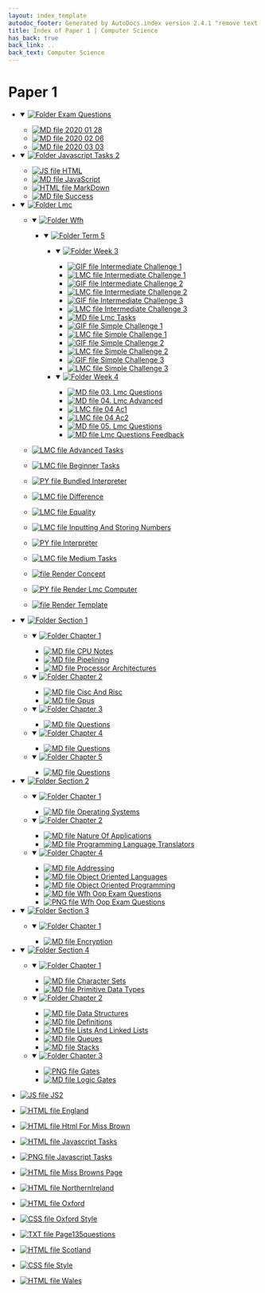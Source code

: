 ```yaml
---
layout: index_template
autodoc_footer: Generated by AutoDocs.index version 2.4.1 "remove text backlinks in index files" ⓒ Starwort, 2020
title: Index of Paper 1 | Computer Science
has_back: true
back_link: ..
back_text: Computer Science
---
```


# **Paper 1**

- <details open><summary><a href='./exam_questions'><img title='Folder' src='https://starwort.github.io/computer-science/icon-folder.png'> Exam Questions</a></summary>

  - [![MD file](https://img.icons8.com/windows/512/03dac6/regular-document.png) 2020 01 28](./exam_questions/2020_01_28.html)
  - [![MD file](https://img.icons8.com/windows/512/03dac6/regular-document.png) 2020 02 06](./exam_questions/2020_02_06.html)
  - [![MD file](https://img.icons8.com/windows/512/03dac6/regular-document.png) 2020 03 03](./exam_questions/2020_03_03.html)

  </details>
- <details open><summary><a href='./javascript_tasks_2'><img title='Folder' src='https://starwort.github.io/computer-science/icon-folder.png'> Javascript Tasks 2</a></summary>

  - [![JS file](https://img.icons8.com/windows/512/03dac6/js.png) HTML](./javascript_tasks_2/HTML.js)
  - [![MD file](https://img.icons8.com/windows/512/03dac6/regular-document.png) JavaScript](./javascript_tasks_2/JavaScript.html)
  - [![HTML file](https://img.icons8.com/windows/512/03dac6/regular-document.png) MarkDown](./javascript_tasks_2/MarkDown.html)
  - [![MD file](https://img.icons8.com/windows/512/03dac6/regular-document.png) Success](./javascript_tasks_2/success.html)

  </details>
- <details open><summary><a href='./lmc'><img title='Folder' src='https://starwort.github.io/computer-science/icon-folder.png'> Lmc</a></summary>

  - <details open><summary><a href='././lmc/wfh'><img title='Folder' src='https://starwort.github.io/computer-science/icon-folder.png'> Wfh</a></summary>

    - <details open><summary><a href='././lmc/wfh/term_5'><img title='Folder' src='https://starwort.github.io/computer-science/icon-folder.png'> Term 5</a></summary>

      - <details open><summary><a href='./lmc/wfh/term_5/week_3'><img title='Folder' src='https://starwort.github.io/computer-science/icon-folder.png'> Week 3</a></summary>

        - [![GIF file](https://img.icons8.com/windows/512/03dac6/image-document.png) Intermediate Challenge 1](./lmc/wfh/term_5/week_3/intermediate_challenge_1.gif)
        - [![LMC file](https://starwort.github.io/computer-science/icon-lmc.png) Intermediate Challenge 1](./lmc/wfh/term_5/week_3/intermediate_challenge_1.lmc)
        - [![GIF file](https://img.icons8.com/windows/512/03dac6/image-document.png) Intermediate Challenge 2](./lmc/wfh/term_5/week_3/intermediate_challenge_2.gif)
        - [![LMC file](https://starwort.github.io/computer-science/icon-lmc.png) Intermediate Challenge 2](./lmc/wfh/term_5/week_3/intermediate_challenge_2.lmc)
        - [![GIF file](https://img.icons8.com/windows/512/03dac6/image-document.png) Intermediate Challenge 3](./lmc/wfh/term_5/week_3/intermediate_challenge_3.gif)
        - [![LMC file](https://starwort.github.io/computer-science/icon-lmc.png) Intermediate Challenge 3](./lmc/wfh/term_5/week_3/intermediate_challenge_3.lmc)
        - [![MD file](https://img.icons8.com/windows/512/03dac6/regular-document.png) Lmc Tasks](./lmc/wfh/term_5/week_3/lmc_tasks.html)
        - [![GIF file](https://img.icons8.com/windows/512/03dac6/image-document.png) Simple Challenge 1](./lmc/wfh/term_5/week_3/simple_challenge_1.gif)
        - [![LMC file](https://starwort.github.io/computer-science/icon-lmc.png) Simple Challenge 1](./lmc/wfh/term_5/week_3/simple_challenge_1.lmc)
        - [![GIF file](https://img.icons8.com/windows/512/03dac6/image-document.png) Simple Challenge 2](./lmc/wfh/term_5/week_3/simple_challenge_2.gif)
        - [![LMC file](https://starwort.github.io/computer-science/icon-lmc.png) Simple Challenge 2](./lmc/wfh/term_5/week_3/simple_challenge_2.lmc)
        - [![GIF file](https://img.icons8.com/windows/512/03dac6/image-document.png) Simple Challenge 3](./lmc/wfh/term_5/week_3/simple_challenge_3.gif)
        - [![LMC file](https://starwort.github.io/computer-science/icon-lmc.png) Simple Challenge 3](./lmc/wfh/term_5/week_3/simple_challenge_3.lmc)

        </details>
      - <details open><summary><a href='./lmc/wfh/term_5/week_4'><img title='Folder' src='https://starwort.github.io/computer-science/icon-folder.png'> Week 4</a></summary>

        - [![MD file](https://img.icons8.com/windows/512/03dac6/regular-document.png) 03. Lmc Questions](./lmc/wfh/term_5/week_4/03._lmc_questions.html)
        - [![MD file](https://img.icons8.com/windows/512/03dac6/regular-document.png) 04. Lmc Advanced](./lmc/wfh/term_5/week_4/04._lmc_advanced.html)
        - [![LMC file](https://starwort.github.io/computer-science/icon-lmc.png) 04 Ac1](./lmc/wfh/term_5/week_4/04_ac1.lmc)
        - [![LMC file](https://starwort.github.io/computer-science/icon-lmc.png) 04 Ac2](./lmc/wfh/term_5/week_4/04_ac2.lmc)
        - [![MD file](https://img.icons8.com/windows/512/03dac6/regular-document.png) 05. Lmc Questions](./lmc/wfh/term_5/week_4/05._lmc_questions.html)
        - [![MD file](https://img.icons8.com/windows/512/03dac6/regular-document.png) Lmc Questions Feedback](./lmc/wfh/term_5/week_4/lmc_questions_feedback.html)

        </details>

      </details>

    </details>
  - [![LMC file](https://starwort.github.io/computer-science/icon-lmc.png) Advanced Tasks](./lmc/advanced_tasks.lmc)
  - [![LMC file](https://starwort.github.io/computer-science/icon-lmc.png) Beginner Tasks](./lmc/beginner_tasks.lmc)
  - [![PY file](https://img.icons8.com/windows/512/03dac6/py.png) Bundled Interpreter](./lmc/bundled_interpreter.py)
  - [![LMC file](https://starwort.github.io/computer-science/icon-lmc.png) Difference](./lmc/difference.lmc)
  - [![LMC file](https://starwort.github.io/computer-science/icon-lmc.png) Equality](./lmc/equality.lmc)
  - [![LMC file](https://starwort.github.io/computer-science/icon-lmc.png) Inputting And Storing Numbers](./lmc/inputting_and_storing_numbers.lmc)
  - [![PY file](https://img.icons8.com/windows/512/03dac6/py.png) Interpreter](./lmc/interpreter.py)
  - [![LMC file](https://starwort.github.io/computer-science/icon-lmc.png) Medium Tasks](./lmc/medium_tasks.lmc)
  - [![ file](https://img.icons8.com/windows/512/03dac6/binary-file.png) Render Concept](./lmc/render_concept)
  - [![PY file](https://img.icons8.com/windows/512/03dac6/py.png) Render Lmc Computer](./lmc/render_lmc_computer.py)
  - [![ file](https://img.icons8.com/windows/512/03dac6/binary-file.png) Render Template](./lmc/render_template)

  </details>
- <details open><summary><a href='././section_1'><img title='Folder' src='https://starwort.github.io/computer-science/icon-folder.png'> Section 1</a></summary>

  - <details open><summary><a href='./section_1/chapter_1'><img title='Folder' src='https://starwort.github.io/computer-science/icon-folder.png'> Chapter 1</a></summary>

    - [![MD file](https://img.icons8.com/windows/512/03dac6/regular-document.png) CPU Notes](./section_1/chapter_1/CPU_notes.html)
    - [![MD file](https://img.icons8.com/windows/512/03dac6/regular-document.png) Pipelining](./section_1/chapter_1/pipelining.html)
    - [![MD file](https://img.icons8.com/windows/512/03dac6/regular-document.png) Processor Architectures](./section_1/chapter_1/processor_architectures.html)

    </details>
  - <details open><summary><a href='./section_1/chapter_2'><img title='Folder' src='https://starwort.github.io/computer-science/icon-folder.png'> Chapter 2</a></summary>

    - [![MD file](https://img.icons8.com/windows/512/03dac6/regular-document.png) Cisc And Risc](./section_1/chapter_2/cisc_and_risc.html)
    - [![MD file](https://img.icons8.com/windows/512/03dac6/regular-document.png) Gpus](./section_1/chapter_2/gpus.html)

    </details>
  - <details open><summary><a href='./section_1/chapter_3'><img title='Folder' src='https://starwort.github.io/computer-science/icon-folder.png'> Chapter 3</a></summary>

    - [![MD file](https://img.icons8.com/windows/512/03dac6/regular-document.png) Questions](./section_1/chapter_3/questions.html)

    </details>
  - <details open><summary><a href='./section_1/chapter_4'><img title='Folder' src='https://starwort.github.io/computer-science/icon-folder.png'> Chapter 4</a></summary>

    - [![MD file](https://img.icons8.com/windows/512/03dac6/regular-document.png) Questions](./section_1/chapter_4/questions.html)

    </details>
  - <details open><summary><a href='./section_1/chapter_5'><img title='Folder' src='https://starwort.github.io/computer-science/icon-folder.png'> Chapter 5</a></summary>

    - [![MD file](https://img.icons8.com/windows/512/03dac6/regular-document.png) Questions](./section_1/chapter_5/questions.html)

    </details>

  </details>
- <details open><summary><a href='././section_2'><img title='Folder' src='https://starwort.github.io/computer-science/icon-folder.png'> Section 2</a></summary>

  - <details open><summary><a href='./section_2/chapter_1'><img title='Folder' src='https://starwort.github.io/computer-science/icon-folder.png'> Chapter 1</a></summary>

    - [![MD file](https://img.icons8.com/windows/512/03dac6/regular-document.png) Operating Systems](./section_2/chapter_1/operating_systems.html)

    </details>
  - <details open><summary><a href='./section_2/chapter_2'><img title='Folder' src='https://starwort.github.io/computer-science/icon-folder.png'> Chapter 2</a></summary>

    - [![MD file](https://img.icons8.com/windows/512/03dac6/regular-document.png) Nature Of Applications](./section_2/chapter_2/nature_of_applications.html)
    - [![MD file](https://img.icons8.com/windows/512/03dac6/regular-document.png) Programming Language Translators](./section_2/chapter_2/programming_language_translators.html)

    </details>
  - <details open><summary><a href='./section_2/chapter_4'><img title='Folder' src='https://starwort.github.io/computer-science/icon-folder.png'> Chapter 4</a></summary>

    - [![MD file](https://img.icons8.com/windows/512/03dac6/regular-document.png) Addressing](./section_2/chapter_4/addressing.html)
    - [![MD file](https://img.icons8.com/windows/512/03dac6/regular-document.png) Object Oriented Languages](./section_2/chapter_4/object_oriented_languages.html)
    - [![MD file](https://img.icons8.com/windows/512/03dac6/regular-document.png) Object Oriented Programming](./section_2/chapter_4/object_oriented_programming.html)
    - [![MD file](https://img.icons8.com/windows/512/03dac6/regular-document.png) Wfh Oop Exam Questions](./section_2/chapter_4/wfh_oop_exam_questions.html)
    - [![PNG file](https://img.icons8.com/windows/512/03dac6/image-document.png) Wfh Oop Exam Questions](./section_2/chapter_4/wfh_oop_exam_questions.png)

    </details>

  </details>
- <details open><summary><a href='././section_3'><img title='Folder' src='https://starwort.github.io/computer-science/icon-folder.png'> Section 3</a></summary>

  - <details open><summary><a href='./section_3/chapter_1'><img title='Folder' src='https://starwort.github.io/computer-science/icon-folder.png'> Chapter 1</a></summary>

    - [![MD file](https://img.icons8.com/windows/512/03dac6/regular-document.png) Encryption](./section_3/chapter_1/encryption.html)

    </details>

  </details>
- <details open><summary><a href='././section_4'><img title='Folder' src='https://starwort.github.io/computer-science/icon-folder.png'> Section 4</a></summary>

  - <details open><summary><a href='./section_4/chapter_1'><img title='Folder' src='https://starwort.github.io/computer-science/icon-folder.png'> Chapter 1</a></summary>

    - [![MD file](https://img.icons8.com/windows/512/03dac6/regular-document.png) Character Sets](./section_4/chapter_1/character_sets.html)
    - [![MD file](https://img.icons8.com/windows/512/03dac6/regular-document.png) Primitive Data Types](./section_4/chapter_1/primitive_data_types.html)

    </details>
  - <details open><summary><a href='./section_4/chapter_2'><img title='Folder' src='https://starwort.github.io/computer-science/icon-folder.png'> Chapter 2</a></summary>

    - [![MD file](https://img.icons8.com/windows/512/03dac6/regular-document.png) Data Structures](./section_4/chapter_2/data_structures.html)
    - [![MD file](https://img.icons8.com/windows/512/03dac6/regular-document.png) Definitions](./section_4/chapter_2/definitions.html)
    - [![MD file](https://img.icons8.com/windows/512/03dac6/regular-document.png) Lists And Linked Lists](./section_4/chapter_2/lists_and_linked_lists.html)
    - [![MD file](https://img.icons8.com/windows/512/03dac6/regular-document.png) Queues](./section_4/chapter_2/queues.html)
    - [![MD file](https://img.icons8.com/windows/512/03dac6/regular-document.png) Stacks](./section_4/chapter_2/stacks.html)

    </details>
  - <details open><summary><a href='./section_4/chapter_3'><img title='Folder' src='https://starwort.github.io/computer-science/icon-folder.png'> Chapter 3</a></summary>

    - [![PNG file](https://img.icons8.com/windows/512/03dac6/image-document.png) Gates](./section_4/chapter_3/gates.png)
    - [![MD file](https://img.icons8.com/windows/512/03dac6/regular-document.png) Logic Gates](./section_4/chapter_3/logic_gates.html)

    </details>

  </details>
- [![JS file](https://img.icons8.com/windows/512/03dac6/js.png) JS2](./JS2.js)
- [![HTML file](https://img.icons8.com/windows/512/03dac6/regular-document.png) England](./england.html)
- [![HTML file](https://img.icons8.com/windows/512/03dac6/regular-document.png) Html For Miss Brown](./html_for_miss_brown.html)
- [![HTML file](https://img.icons8.com/windows/512/03dac6/regular-document.png) Javascript Tasks](./javascript_tasks.html)
- [![PNG file](https://img.icons8.com/windows/512/03dac6/image-document.png) Javascript Tasks](./javascript_tasks.png)
- [![HTML file](https://img.icons8.com/windows/512/03dac6/regular-document.png) Miss Browns Page](./miss_browns_page.html)
- [![HTML file](https://img.icons8.com/windows/512/03dac6/regular-document.png) NorthernIreland](./northernIreland.html)
- [![HTML file](https://img.icons8.com/windows/512/03dac6/regular-document.png) Oxford](./oxford.html)
- [![CSS file](https://img.icons8.com/windows/512/03dac6/css.png) Oxford Style](./oxford_style.css)
- [![TXT file](https://img.icons8.com/windows/512/03dac6/document.png) Page135questions](./page135questions.txt)
- [![HTML file](https://img.icons8.com/windows/512/03dac6/regular-document.png) Scotland](./scotland.html)
- [![CSS file](https://img.icons8.com/windows/512/03dac6/css.png) Style](./style.css)
- [![HTML file](https://img.icons8.com/windows/512/03dac6/regular-document.png) Wales](./wales.html)
